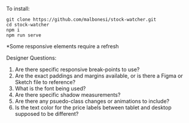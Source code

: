 To install:
```
git clone https://github.com/malbonesi/stock-watcher.git 
cd stock-watcher
npm i
npm run serve
```
*Some responsive elements require a refresh

Designer Questions:
1. Are there specific responsive break-points to use?
2. Are the exact paddings and margins available, or is there a Figma or Sketch file to reference?
3. What is the font being used?
4. Are there specific shadow measurements?
5. Are there any psuedo-class changes or animations to include?
6. Is the text color for the price labels between tablet and desktop supposed to be different?
